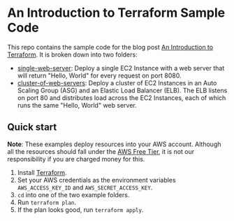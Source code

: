 # An Introduction to Terraform Sample Code

This repo contains the sample code for the blog post [An Introduction to
Terraform](https://blog.gruntwork.io/an-introduction-to-terraform-f17df9c6d180#.eo54nuvuj). It is broken down into two
folders:

* [single-web-server](./single-web-server): Deploy a single EC2 Instance with a web server that will return
  "Hello, World" for every request on port 8080.
* [cluster-of-web-servers](./cluster-of-web-servers): Deploy a cluster of EC2 Instances in an Auto Scaling Group (ASG)
  and an Elastic Load Balancer (ELB). The ELB listens on port 80 and distributes load across the EC2 Instances, each
  of which runs the same "Hello, World" web server.

## Quick start

**Note**: These examples deploy resources into your AWS account. Although all the resources should fall under the
[AWS Free Tier](https://aws.amazon.com/free/), it is not our responsibility if you are charged money for this.

1. Install [Terraform](https://www.terraform.io/).
1. Set your AWS credentials as the environment variables `AWS_ACCESS_KEY_ID` and `AWS_SECRET_ACCESS_KEY`.
1. `cd` into one of the two example folders.
1. Run `terraform plan`.
1. If the plan looks good, run `terraform apply`.
